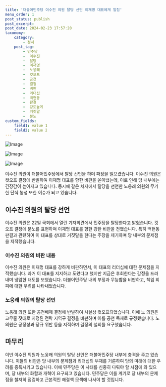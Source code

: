 ```yaml
---
title: '더불어민주당 이수진 의원 탈당 선언 이재명 대표에게 일침'
menu_order: 1
post_status: publish
post_excerpt: 
post_date: 2024-02-23 17:57:20
taxonomy:
    category:
        - 정치
    post_tag:
        - 민주당
        -  이수진
        -  탈당
        -  이재명
        -  노웅래
        -  컷오프
        -  공천
        -  결정
        -  비판
        -  리더십
        -  백현동
        -  판결
        -  강도높게
        -  거짓말
        -  분노
custom_fields:
    field1: value 1
    field2: value 2
---
```


![Image](https://imgnews.pstatic.net/image/005/2024/02/23/2024022308394451031_1708645184_0019824335_20240223093001410.jpg?type=w647)

![Image](https://imgnews.pstatic.net/image/005/2024/02/23/2024022308382851030_1708645109_0019824335_20240223093001414.jpg?type=w647)

![Image](https://imgnews.pstatic.net/image/005/2024/02/23/2024022308381151029_1708645092_0019824335_20240223093001418.jpg?type=w647)

이수진 의원이 더불어민주당에서 탈당 선언을 하며 파장을 일으켰습니다. 이수진 의원은 컷오프 결정에 반발하여 이재명 대표를 향한 비판을 쏟아냈는데, 이로 인해 당 내부에는 긴장감이 높아지고 있습니다. 동시에 같은 처지에서 탈당을 선언한 노웅래 의원의 무기한 단식 농성 또한 이슈가 되고 있습니다.
## 이수진 의원의 탈당 선언
이수진 의원은 22일 국회에서 열린 기자회견에서 민주당을 탈당한다고 밝혔습니다. 컷오프 결정에 분노를 표현하며 이재명 대표를 향한 강한 비판을 전했습니다. 특히 백현동 판결과 관련하여 이 대표를 상대로 거짓말을 한다는 주장을 제기하며 당 내부의 문제점을 지적했습니다.
### 이수진 의원의 비판 내용
이수진 의원은 이재명 대표를 강하게 비판하면서, 이 대표의 리더십에 대한 문제점을 지적했습니다. 과거 이 대표를 지지하고 도왔다고 했지만 지금은 후회한다는 감정을 드러내며 냉엄한 태도를 보였습니다. 더불어민주당 내의 부정과 무능함을 비판하고, 책임 회피에 대한 우려를 나타내었습니다.
### 노웅래 의원의 탈당 선언
노웅래 의원 또한 공천배제 결정에 반발하여 사실상 컷오프되었습니다. 이에 노 의원은 고무줄 잣대로 지정된 전략 지역구 결정을 비판하며 이를 공천 독재로 규정했습니다. 노 의원은 공정성과 당규 위반 등을 지적하며 결정의 철회를 요구했습니다.
## 마무리
이번 이수진 의원과 노웅래 의원의 탈당 선언은 더불어민주당 내부에 충격을 주고 있습니다. 이들의 비판은 당 내부의 문제점과 리더십의 부재를 거론하여 당의 미래에 대한 우려를 증폭시키고 있습니다. 이에 민주당은 이 사태를 신중히 다뤄야 할 시점에 와 있으며, 당 내부의 화합과 개혁이 요구되고 있습니다. 민주당은 이를 계기로 당 내부의 문제점을 철저히 점검하고 근본적인 해결책 모색에 나서야 할 것입니다.
